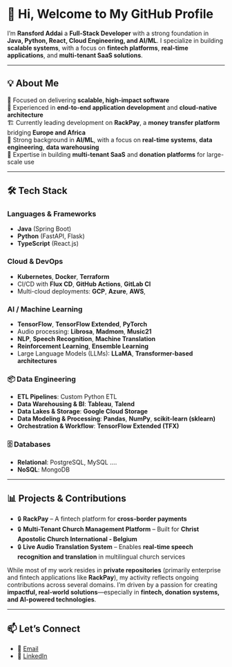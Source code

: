 # 👋 Hi, Welcome to My GitHub Profile  

I’m **Ransford Addai** a **Full-Stack Developer** with a strong foundation in **Java, Python, React, Cloud Engineering, and AI/ML**. 
I specialize in building **scalable systems**, with a focus on **fintech platforms**, **real-time applications**, and **multi-tenant SaaS solutions**.

---

## 💡 About Me  
 🚀 Focused on delivering **scalable, high-impact software**  
 💼 Experienced in **end-to-end application development** and **cloud-native architecture**  
 🏗️ Currently leading development on **RackPay**, a **money transfer platform** bridging **Europe and Africa**  
 🧠 Strong background in **AI/ML**, with a focus on **real-time systems**, **data engineering**, **data warehousing**  
 🧰 Expertise in building **multi-tenant SaaS** and **donation platforms** for large-scale use  

---

## 🛠️ Tech Stack  


### Languages & Frameworks  
- **Java** (Spring Boot)  
- **Python** (FastAPI, Flask)  
- **TypeScript** (React.js) 


### Cloud & DevOps  
- **Kubernetes**, **Docker**, **Terraform**  
- CI/CD with **Flux CD**, **GitHub Actions**, **GitLab CI**  
- Multi-cloud deployments: **GCP**, **Azure**, **AWS**,


### AI / Machine Learning  
- **TensorFlow**, **TensorFlow Extended**, **PyTorch**  
- Audio processing: **Librosa**, **Madmom**, **Music21**  
- **NLP**, **Speech Recognition**, **Machine Translation**  
- **Reinforcement Learning**, **Ensemble Learning**  
- Large Language Models (LLMs): **LLaMA**, **Transformer-based architectures**


### 📦 Data Engineering  
- **ETL Pipelines**: Custom Python ETL  
- **Data Warehousing & BI**: **Tableau**, **Talend**  
- **Data Lakes & Storage**: **Google Cloud Storage**  
- **Data Modeling & Processing**: **Pandas**, **NumPy**, **scikit-learn (sklearn)**  
- **Orchestration & Workflow**: **TensorFlow Extended (TFX)**


### 🗄️ Databases  
- **Relational**: PostgreSQL, MySQL .... 
- **NoSQL**: MongoDB

---

## 📊 Projects & Contributions  


- 🔒 **RackPay** – A fintech platform for **cross-border payments**
- 🔒 **Multi-Tenant Church Management Platform** – Built for **Christ Apostolic Church International - Belgium**  
- 🔒 **Live Audio Translation System** – Enables **real-time speech recognition and translation** in multilingual church services  
 
While most of my work resides in **private repositories** (primarily enterprise and fintech applications like **RackPay**), my activity reflects ongoing contributions across several domains. I’m driven by a passion for creating **impactful, real-world solutions**—especially in **fintech, donation systems, and AI-powered technologies**.

---

## 📫 Let’s Connect  

- 📧 [Email](addai.ransford110@gmail.com)  
- 💼 [LinkedIn](https://www.linkedin.com/in/ransford-addai-3ab89882/)  

